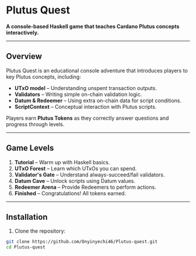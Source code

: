 # Plutus Quest

**A console-based Haskell game that teaches Cardano Plutus concepts interactively.**

---

## Overview

Plutus Quest is an educational console adventure that introduces players to key Plutus concepts, including:

- **UTxO model** – Understanding unspent transaction outputs.
- **Validators** – Writing simple on-chain validation logic.
- **Datum & Redeemer** – Using extra on-chain data for script conditions.
- **ScriptContext** – Conceptual interaction with Plutus scripts.

Players earn **Plutus Tokens** as they correctly answer questions and progress through levels.

---

## Game Levels

1. **Tutorial** – Warm up with Haskell basics.
2. **UTxO Forest** – Learn which UTxOs you can spend.
3. **Validator's Gate** – Understand always-succeed/fail validators.
4. **Datum Cave** – Unlock scripts using Datum values.
5. **Redeemer Arena** – Provide Redeemers to perform actions.
6. **Finished** – Congratulations! All tokens earned.

---

## Installation

1. Clone the repository:

```bash
git clone https://github.com/Onyinyechi46/Plutus-quest.git
cd Plutus-quest
